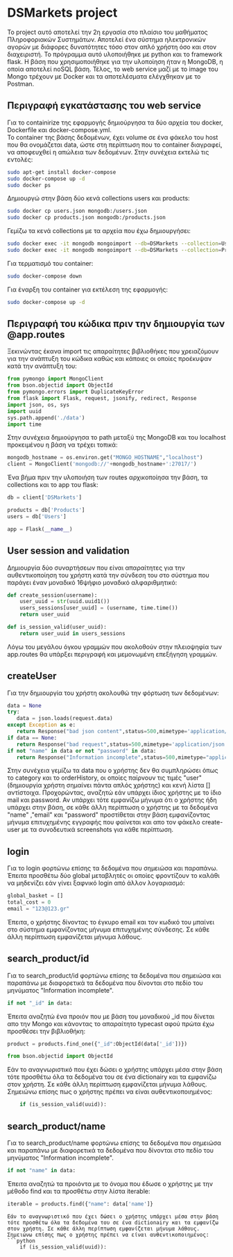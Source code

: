 # DSMarkets project

Το project αυτό αποτελεί την 2η εργασία στο πλαίσιο του μαθήματος Πληροφοριακών Συστημάτων. Αποτελεί ένα σύστημα ηλεκτρονικών αγορών με διάφορες δυνατότητες τόσο στον απλό χρήστη όσο και στον διαχειριστή. Το πρόγραμμα αυτό υλοποιήθηκε με python και το framework flask. Η βάση που χρησιμοποιήθηκε για την υλοποίηση ήταν η MongoDB, η οποία αποτελεί noSQL βάση. Τέλος, το web service μαζί με το image του Mongo τρέχουν με Docker και τα αποτελέσματα ελέγχθηκαν με το Postman.
## Περιγραφή εγκατάστασης του web service
Για το containirize της εφαρμογής δημιούργησα τα δύο αρχεία του docker, Dockerfile και docker-compose.yml.  
Το container της βάσης δεδομένων, έχει volume σε ένα φάκελο του host που θα ονομάζεται
data, ώστε στη περίπτωση που το container διαγραφεί, να αποφευχθεί η απώλεια των δεδομένων. Στην συνέχεια εκτελώ τις εντολές:

```bash
sudo apt-get install docker-compose
sudo docker-compose up -d
sudo docker ps
```
Δημιουργώ στην βάση δύο κενά collections users και products:
```bash
sudo docker cp users.json mongodb:/users.json
sudo docker cp products.json mongodb:/products.json
```
Γεμίζω τα κενά collections με τα αρχεία που έχω δημιουργήσει:
```bash
sudo docker exec -it mongodb mongoimport --db=DSMarkets --collection=Users --file=users.json
sudo docker exec -it mongodb mongoimport --db=DSMarkets --collection=Products --file=products.json
```
Για τερματισμό του container:
```bash
sudo docker-compose down
```
Για έναρξη του container για εκτέλεση της εφαρμογής: 
```bash
sudo docker-compose up -d
```


## Περιγραφή του κώδικα πριν την δημιουργία των @app.routes
Ξεκινώντας έκανα import τις απαραίτητες βιβλιοθήκες που χρειαζόμουν για την ανάπτυξη του κώδικα καθώς και κάποιες οι οποίες προέκυψαν κατά την ανάπτυξη του: 
```python
from pymongo import MongoClient
from bson.objectid import ObjectId
from pymongo.errors import DuplicateKeyError
from flask import Flask, request, jsonify, redirect, Response
import json, os, sys
import uuid
sys.path.append('./data')
import time
```
Στην συνέχεια δημιούργησα το path μεταξύ της MongoDB και του localhost προκειμένου η βάση να τρέχει τοπικά: 
```python
mongodb_hostname = os.environ.get("MONGO_HOSTNAME","localhost")
client = MongoClient('mongodb://'+mongodb_hostname+':27017/')
```
Ένα βήμα πριν την υλοποιήση των routes αρχικοποίησα την βάση, τα collections και το app του flask:
```python
db = client['DSMarkets']

products = db['Products']
users = db['Users']

app = Flask(__name__)
```


## User session and validation
Δημιουργία δύο συναρτήσεων που είναι απαραίτητες για την αυθεντικοποίηση του χρήστη κατά την σύνδεση του στο σύστημα που παράγει έναν μοναδικό 16ψήφιο μοναδικό αλφαριθμητικό:
```python
def create_session(username):
    user_uuid = str(uuid.uuid1())
    users_sessions[user_uuid] = (username, time.time())
    return user_uuid

def is_session_valid(user_uuid):
    return user_uuid in users_sessions
```

Λόγω του μεγάλου όγκου γραμμών που ακολοθούν στην πλειοψηφία των app.routes θα υπάρξει περιγραφή και μεμονωμένη επεξήγηση γραμμών.

## createUser
Για την δημιουργία του χρήστη ακολουθώ την φόρτωση των δεδομένων: 

```python
data = None
try:
   data = json.loads(request.data)
except Exception as e:
   return Response("bad json content",status=500,mimetype='application/json')
if data == None:
   return Response("bad request",status=500,mimetype='application/json')
if not "name" in data or not "password" in data:
   return Response("Information incomplete",status=500,mimetype="application/json")
```
Στην συνέχεια γεμίζω τα data που ο χρήστης δεν θα συμπληρώσει όπως το category και το orderHistory,
οι οποίες παίρνουν τις τιμές "user" (δημιουργία χρήστη σημαίνει πάντα απλός χρήστης) και κενή λίστα []
αντίστοιχα. Προχορώντας, αναζητώ εάν υπάρχει ίδιος χρήστης με το ίδιο mail και password. Αν υπάρχει τότε
εμφανίζω μήνυμα ότι ο χρήστης ήδη υπάρχει στην βάση, σε κάθε άλλη περίπτωση ο χρήστης με τα δεδομένα "name"
,"email" και "password" προστίθεται στην βάση εμφανίζοντας μήνυμα επιτυχημένης εγγραφής που φαίνεται και απο τον φάκελο create-user με τα συνοδευτικά screenshots για κάθε περίπτωση.

## login
Για το login φορτώνω επίσης τα δεδομένα που σημειώσα και παραπάνω. Έπειτα προσθέτω δύο global μεταβλητές οι οποίες φροντίζουν το καλάθι να μηδενίζει εάν γίνει ξαφνικό login από άλλον λογαριασμό:
```python
global_basket = []
total_cost = 0
email = "123@123.gr"
```
Έπειτα, ο χρήστης δίνοντας το έγκυρο email και τον κωδικό του μπαίνει στο σύστημα εμφανίζοντας μήνυμα επιτυχημένης σύνδεσης. Σε κάθε άλλη περίπτωση εμφανίζεται μήνυμα λάθους.

## search_product/id

Για το search_product/id φορτώνω επίσης τα δεδομένα που σημειώσα και παραπάνω με διαφορετικά τα δεδομένα που δίνονται στο πεδίο του μηνύματος "Information incomplete".
```python
if not "_id" in data:
```
Έπειτα αναζητώ ένα προιόν που με βάση του μοναδικού _id που δίνεται απο την Mongo και κάνοντας το απαραίτητο typecast αφού πρώτα έχω προσθέσει την βιβλιοθήκη:

```python
product = products.find_one({"_id":ObjectId(data['_id'])})
```

```python
from bson.objectid import ObjectId
```
Εάν το αναγνωριστικό που έχει δώσει ο χρήστης υπάρχει μέσα στην βάση τότε προσθέτω όλα τα δεδομένα του σε ένα dictionairy και τα εμφανίζω στον χρήστη. Σε κάθε άλλη περίπτωση εμφανίζεται μήνυμα λάθους. Σημειώνω επίσης πως ο χρήστης πρέπει να είναι αυθεντικοποιημένος: 
```python
    if (is_session_valid(uuid)):
```

## search_product/name

Για το search_product/name φορτώνω επίσης τα δεδομένα που σημειώσα και παραπάνω με διαφορετικά τα δεδομένα που δίνονται στο πεδίο του μηνύματος "Information incomplete".
```python
if not "name" in data:
```
Έπειτα αναζητώ τα προιόντα με το όνομα που έδωσε ο χρήστης με την μέθοδο find και τα προσθέτω στην λίστα iterable:

```python
iterable = products.find({"name": data['name']}
```


```
Εάν το αναγνωριστικό που έχει δώσει ο χρήστης υπάρχει μέσα στην βάση τότε προσθέτω όλα τα δεδομένα του σε ένα dictionairy και τα εμφανίζω στον χρήστη. Σε κάθε άλλη περίπτωση εμφανίζεται μήνυμα λάθους. Σημειώνω επίσης πως ο χρήστης πρέπει να είναι αυθεντικοποιημένος: 
```python
    if (is_session_valid(uuid)):
```

